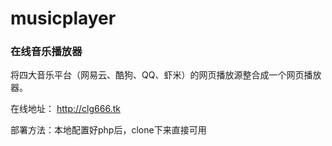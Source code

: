 # musicplayer
### 在线音乐播放器

将四大音乐平台（网易云、酷狗、QQ、虾米）的网页播放源整合成一个网页播放器。

在线地址： http://clg666.tk

部署方法：本地配置好php后，clone下来直接可用
